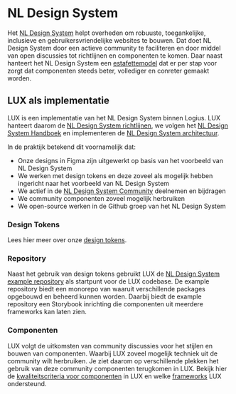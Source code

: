 # NL Design System

[nlds]: https://www.nldesignsystem.nl/
[nlds-community]: https://www.nldesignsystem.nl/community
[nlds-estafette]: https://www.nldesignsystem.nl/handboek/estafettemodel
[design-tokens]: /docs/design-tokens-design-tokens
[nlds-example]: https://github.com/nl-design-system/example
[frameworks]: /docs/lux-architectuur-frameworks-support--docs
[kwaliteit-componenten]: /docs/lux-architectuur-kwaliteitseisen-componenten--docs

Het [NL Design System][nlds] helpt overheden om robuuste, toegankelijke, inclusieve en gebruikersvriendelijke websites te bouwen. Dat doet NL Design System door een actieve community te faciliteren en door middel van open discussies tot richtlijnen en componenten te komen.
Daar naast hanteert het NL Design System een [estafettemodel][nlds-estafette] dat er per stap voor zorgt dat componenten steeds beter, vollediger en conreter gemaakt worden.

## LUX als implementatie

LUX is een implementatie van het NL Design System binnen Logius. LUX hanteert daarom de [NL Design System richtlijnen](https://www.nldesignsystem.nl/richtlijnen), we volgen het [NL Design System Handboek](https://www.nldesignsystem.nl/handboek/introductie/) en implementeren de [NL Design System architectuur](https://www.nldesignsystem.nl/handboek/developer/architectuur).

In de praktijk betekend dit voornamelijk dat:

- Onze designs in Figma zijn uitgewerkt op basis van het voorbeeld van NL Design System
- We werken met design tokens en deze zoveel als mogelijk hebben ingericht naar het voorbeeld van NL Design System
- We actief in de [NL Design System Community][nlds-community] deelnemen en bijdragen
- We community componenten zoveel mogelijk herbruiken
- We open-source werken in de Github groep van het NL Design System

### Design Tokens

Lees hier meer over onze [design tokens][design-tokens].

### Repository

Naast het gebruik van design tokens gebruikt LUX de [NL Design System example repository][nlds-example] als startpunt voor de LUX codebase.
De example repository biedt een monorepo van waaruit verschillende packages opgebouwd en beheerd kunnen worden. Daarbij biedt de example repository een Storybook inrichting die componenten uit meerdere frameworks kan laten zien.

### Componenten

LUX volgt de uitkomsten van community discussies voor het stijlen en bouwen van componenten. Waarbij LUX zoveel mogelijk techniek uit de community wilt herbruiken. Je ziet daarom op verschillende plekken het gebruik van deze community componenten terugkomen in LUX.
Bekijk hier de [kwaliteitscriteria voor componenten][kwaliteit-componenten] in LUX en welke [frameworks][frameworks] LUX ondersteund.
